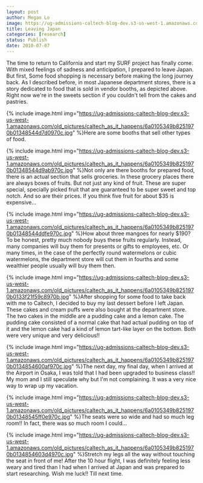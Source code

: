 ```yaml
---
layout: post
author: Megan Lo
image: https://ug-admissions-caltech-blog-dev.s3-us-west-1.amazonaws.com/old_pictures/caltech_as_it_happens/6a0105349b8251970b0133f21f4e22970b.jpg
title: Leaving Japan
categories: [research]
status: Publish
date: 2010-07-07
---
```



The time to return to California and start my SURF project has finally come. With mixed feelings of sadness and anticipation, I prepared to leave Japan. But first,
Some food shopping is necessary before making the long journey back. As I described before, in most Japanese department stores, there is a story dedicated to food that is sold in vendor booths, as depicted above. Right now we're in the sweets section if you couldn't tell from the cakes and pastries.


{% include image.html img="https://ug-admissions-caltech-blog-dev.s3-us-west-1.amazonaws.com/old_pictures/caltech_as_it_happens/6a0105349b8251970b01348544d7d0970c.jpg" %}Here are some booths that sell other types of food.


{% include image.html img="https://ug-admissions-caltech-blog-dev.s3-us-west-1.amazonaws.com/old_pictures/caltech_as_it_happens/6a0105349b8251970b01348544d9ab970c.jpg" %}Not only are there booths for prepared food, there is an actual section that sells groceries. In these grocery places there are always boxes of fruits. But not just any kind of fruit. These are super special, specially picked fruit that are guaranteed to be super sweet and top notch. And so are their prices. If you think five fruit for about $35 is expensive...


{% include image.html img="https://ug-admissions-caltech-blog-dev.s3-us-west-1.amazonaws.com/old_pictures/caltech_as_it_happens/6a0105349b8251970b01348544ddfe970c.jpg" %}How about three mangoes for nearly $190? To be honest, pretty much nobody buys these fruits regularly. Instead, many companies will buy them for presents or gifts to employees, etc. Or many times, in the case of the perfectly round watermelons or cubic watermelons, the department store will cut them in fourths and some wealthier people usually will buy them then.


{% include image.html img="https://ug-admissions-caltech-blog-dev.s3-us-west-1.amazonaws.com/old_pictures/caltech_as_it_happens/6a0105349b8251970b0133f21f59c8970b.jpg" %}After shopping for some food to take back with me to Caltech, I decided to buy my last dessert before I left Japan. These cakes and cream puffs were also bought at the department store. The two cakes in the middle are a pudding cake and a lemon cake. The pudding cake consisted of a normal cake that had actual pudding on top of it and the lemon cake had a kind of lemon tart-like layer on the bottom. Both were very unique and very delicious!!

{% include image.html img="https://ug-admissions-caltech-blog-dev.s3-us-west-1.amazonaws.com/old_pictures/caltech_as_it_happens/6a0105349b8251970b0134854600af970c.jpg" %}The next day, my final day, when I arrived at the Airport in Osaka, I was told that I had been upgraded to business class!! My mom and I still speculate why but I'm not complaining. It was a very nice way to wrap up my vacation.


{% include image.html img="https://ug-admissions-caltech-blog-dev.s3-us-west-1.amazonaws.com/old_pictures/caltech_as_it_happens/6a0105349b8251970b01348545ff0e970c.jpg" %}The seats were so wide and had so much leg room!! In fact, there was so much room I could...


{% include image.html img="https://ug-admissions-caltech-blog-dev.s3-us-west-1.amazonaws.com/old_pictures/caltech_as_it_happens/6a0105349b8251970b0134854603d4970c.jpg" %}Stretch my legs all the way without touching the seat in front of me!
After the 10 hour flight, I was definitely feeling less weary and tired than I had when I arrived at Japan and was prepared to start researching. Wish me luck!! Till next time.

